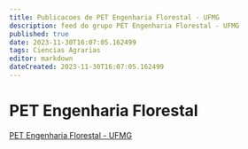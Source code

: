 ```yaml
---
title: Publicacoes de PET Engenharia Florestal - UFMG
description: feed do grupo PET Engenharia Florestal - UFMG
published: true
date: 2023-11-30T16:07:05.162499
tags: Ciencias Agrarias
editor: markdown
dateCreated: 2023-11-30T16:07:05.162499
---
```


# PET Engenharia Florestal
[PET Engenharia Florestal - UFMG](/grupo/54PETEngenhariaFlorestalUFMG.md)